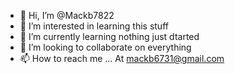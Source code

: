 - 👋 Hi, I’m @Mackb7822
- 👀 I’m interested in learning this stuff
- 🌱 I’m currently learning nothing just dtarted
- 💞️ I’m looking to collaborate on everything
- 📫 How to reach me ... At mackb6731@gmail.com

<!---
Mackb7822/Mackb7822 is a ✨ special ✨ repository because its `README.md` (this file) appears on your GitHub profile.
You can click the Preview link to take a look at your changes.
--->
